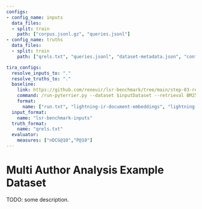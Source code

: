 ```yaml
---
configs:
- config_name: inputs
  data_files:
  - split: train
    path: ["corpus.jsonl.gz", "queries.jsonl"]
- config_name: truths
  data_files:
  - split: train
    path: ["qrels.txt", "queries.jsonl", "dataset-metadata.json", "config.json", "subsample.json"]

tira_configs:
  resolve_inputs_to: "."
  resolve_truths_to: "."
  baseline:
    link: https://github.com/reneuir/lsr-benchmark/tree/main/step-03-retrieval-approaches/pyterrier-naive
    command: /run-pyterrier.py --dataset $inputDataset --retrieval BM25 --output $outputDir
    format:
      name: ["run.txt", "lightning-ir-document-embeddings", "lightning-ir-query-embeddings"]
  input_format:
    name: "lsr-benchmark-inputs"
  truth_format:
    name: "qrels.txt"
  evaluator:
    measures: ["nDCG@10","P@10"]
---
```


# Multi Author Analysis Example Dataset

TODO: some description.

